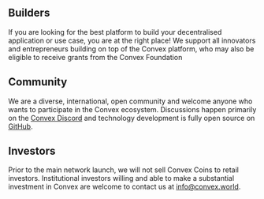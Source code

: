 ## Builders

If you are looking for the best platform to build your decentralised application or use case, you are at the right place! We support all innovators and entrepreneurs building on top of the Convex platform, who may also be eligible to receive grants from the Convex Foundation

## Community

We are a diverse, international, open community and welcome anyone who wants to participate in the Convex ecosystem. Discussions happen primarily on the [Convex Discord](https://discord.com/invite/fsnCxEM) and technology development is fully open source on [GitHub](https://github.com/Convex-Dev).

## Investors

Prior to the main network launch, we will not sell Convex Coins to retail investors. Institutional investors willing and able to make a substantial investment in Convex are welcome to contact us at [info@convex.world](mailto:info@convex.world).
